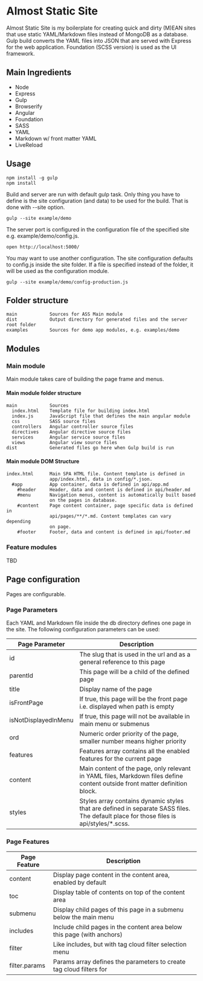 # Almost Static Site

Almost Static Site is my boilerplate for creating quick and dirty (M)EAN sites that use static YAML/Markdown files instead of MongoDB as a database. Gulp build converts the YAML files into JSON that are served with Express for the web application. Foundation (SCSS version) is used as the UI framework.

## Main Ingredients

  * Node
  * Express
  * Gulp
  * Browserify
  * Angular
  * Foundation
  * SASS
  * YAML
  * Markdown w/ front matter YAML
  * LiveReload

## Usage

    npm install -g gulp
    npm install

Build and server are run with default gulp task. Only thing you have to define is the site configuration (and data) to be used for the build. That is done with --site option.

    gulp --site example/demo

The server port is configured in the configuration file of the specified site e.g. example/demo/config.js.

    open http://localhost:5000/

You may want to use another configuration. The site configuration defaults to config.js inside the site folder. If a file is specified instead of the folder, it will be used as the configuration module.

    gulp --site example/demo/config-production.js


## Folder structure

    main            Sources for ASS Main module
    dist            Output directory for generated files and the server root folder
    examples        Sources for demo app modules, e.g. examples/demo

## Modules

### Main module

Main module takes care of building the page frame and menus.

#### Main module folder structure

    main            Sources
      index.html    Template file for building index.html
      index.js      JavaScript file that defines the main angular module
      css           SASS source files
      controllers   Angular controller source files
      directives    Angular directive source files
      services      Angular service source files
      views         Angular view source files
    dist            Generated files go here when Gulp build is run

#### Main module DOM Structure

    index.html      Main SPA HTML file. Content template is defined in
                    app/index.html, data in config/*.json.
      #app          App container, data is defined in api/app.md
        #header     Header, data and content is defined in api/header.md
        #menu       Navigation menus, content is automatically built based
                    on the pages in database.
        #content    Page content container, page specific data is defined in
                    api/pages/**/*.md. Content templates can vary depending
                    on page.
        #footer     Footer, data and content is defined in api/footer.md

### Feature modules

TBD

## Page configuration

Pages are configurable.

### Page Parameters

Each YAML and Markdown file inside the db directory defines one page in the site. The following configuration parameters can be used:

Page Parameter  | Description
--------------- | ------------
id              | The slug that is used in the url and as a general reference to this page
parentId        | This page will be a child of the defined page
title           | Display name of the page
isFrontPage     | If true, this page will be the front page i.e. displayed when path is empty
isNotDisplayedInMenu | If true, this page will not be available in main menu or submenus
ord             | Numeric order priority of the page, smaller number means higher priority
features        | Features array contains all the enabled features for the current page
content         | Main content of the page, only relevant in YAML files, Markdown files define content outside front matter definition block.
styles          | Styles array contains dynamic styles that are defined in separate SASS files. The default place for those files is api/styles/*.scss.


### Page Features

Page Feature    | Description
--------------- | ------------
content         | Display page content in the content area, enabled by default
toc             | Display table of contents on top of the content area
submenu         | Display child pages of this page in a submenu below the main menu
includes        | Include child pages in the content area below this page (with anchors)
filter          | Like includes, but with tag cloud filter selection menu
filter.params   | Params array defines the parameters to create tag cloud filters for


